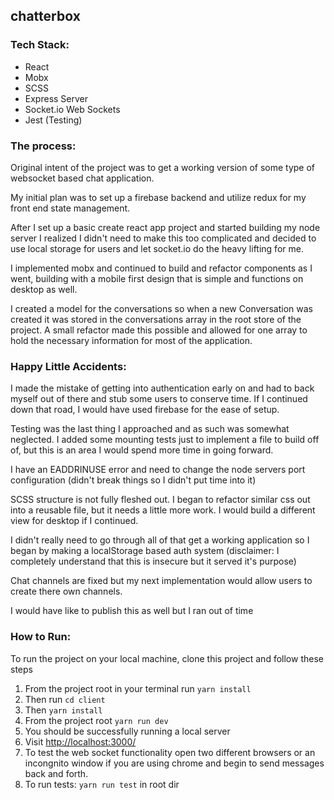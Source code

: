 chatterbox
------

### Tech Stack:
- React
- Mobx
- SCSS
- Express Server
- Socket.io Web Sockets
- Jest (Testing)


### The process:

Original intent of the project was to get a working version of some type of websocket based chat application.

My initial plan was to set up a firebase backend and utilize redux for my front end state management.

After I set up a basic create react app project and started building my node server I realized I didn't need to make this too complicated and decided to use local storage for users and let socket.io do the heavy lifting for me.

I implemented mobx and continued to build and refactor components as I went, building with a mobile first design that is simple and functions on desktop as well.

I created a model for the conversations so when a new Conversation was created it was stored in the conversations array in the root store of the project. A small refactor made this possible and allowed for one array to hold the necessary information for most of the application.


### Happy Little Accidents:

I made the mistake of getting into authentication early on and had to back myself out of there and stub some users to conserve time. If I continued down that road, I would have used firebase for the ease of setup.

Testing was the last thing I approached and as such was somewhat neglected. I added some mounting tests just to implement a file to build off of, but this is an area I would spend more time in going forward.

I have an EADDRINUSE error and need to change the node servers port configuration (didn't break things so I didn't put time into it)

SCSS structure is not fully fleshed out. I began to refactor similar css out into a reusable file, but it needs a little more work. I would build a different view for desktop if I continued.

I didn't really need to go through all of that get a working application so I began by making a localStorage based auth system (disclaimer: I completely understand that this is insecure but it served it's purpose)

Chat channels are fixed but my next implementation would allow users to create there own channels.

I would have like to publish this as well but I ran out of time

### How to Run:

To run the project on your local machine, clone this project and follow these steps

1. From the project root in your terminal run `yarn install`
2. Then run `cd client`
3. Then `yarn install`
4. From the project root `yarn run dev`
5. You should be successfully running a local server
6. Visit [http://localhost:3000/](http://localhost:3000/)
7. To test the web socket functionality open two different browsers or an incongnito window if you are using chrome and begin to send messages back and forth.
8. To run tests: `yarn run test` in root dir
